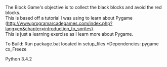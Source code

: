 The Block Game's objective is to collect the black blocks and avoid the red blocks.  
This is based off a tutorial I was using to learn about Pygame (http://www.programarcadegames.com/index.php?lang=en&chapter=introduction_to_sprites).  
This is just a learning exercise as I learn more about Pygame.

To Build:
Run package.bat located in setup_files
*Dependencies:
pygame
cx_Freeze

Python 3.4.2
